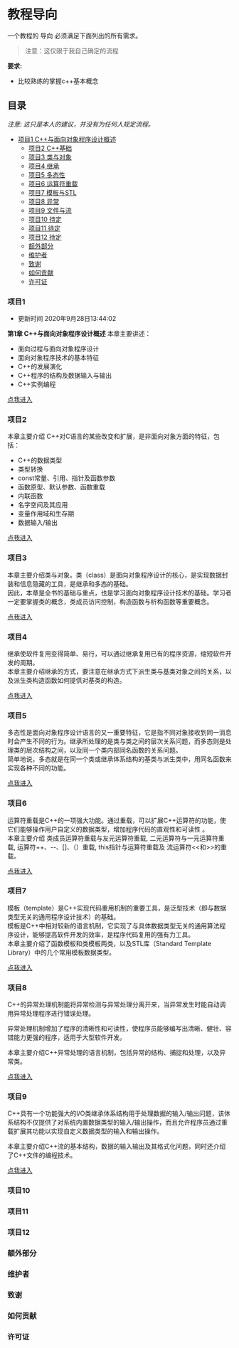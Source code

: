 # 教程导向

一个教程的 导向 必须满足下面列出的所有需求。
> 注意：这仅限于我自己确定的流程

**要求:**
  - 比较熟练的掌握c++基本概念

## 目录

_注意: 这只是本人的建议，并没有为任何人规定流程。_

- [项目1 C++与面向对象程序设计概述](#项目1)
  - [项目2 C++基础](#项目2)
  - [项目3 类与对象](#项目3)
  - [项目4 继承](#项目4)
  - [项目5 多态性](#项目5)
  - [项目6 运算符重载](#项目6)
  - [项目7 模板与STL](#项目7)
  - [项目8 异常](#项目8)
  - [项目9 文件与流](#项目9)
  - [项目10 待定](#项目10)
  - [项目11 待定](#项目11)
  - [项目12 待定](#项目12)
  - [额外部分](#额外部分)
  - [维护者](#维护者)
  - [致谢](#致谢)
  - [如何贡献](#如何贡献)
  - [许可证](#许可证)


### 项目1
- 更新时间 2020年9月28日13:44:02  

**第1章 C++与面向对象程序设计概述**
本章主要讲述：
- 面向过程与面向对象程序设计
- 面向对象程序技术的基本特征
- C++的发展演化
- C++程序的结构及数据输入与输出
- C++实例编程

[点我进入](https://github.com/yujiecong/yjc-cpp-from-s-to-b/tree/master/contents/%E7%AC%AC%E4%B8%80%E7%AB%A0%20C%2B%2B%E4%B8%8E%E9%9D%A2%E5%90%91%E5%AF%B9%E8%B1%A1%E7%A8%8B%E5%BA%8F%E8%AE%BE%E8%AE%A1%E6%A6%82%E8%BF%B0)
### 项目2
本章主要介绍 C++对C语言的某些改变和扩展，是非面向对象方面的特征，包括：
-  C++的数据类型
- 类型转换
-   const常量、引用、指针及函数参数
- 函数原型、默认参数、函数重载
- 内联函数
- 名字空间及其应用
- 变量作用域和生存期
-  数据输入/输出

[点我进入](https://github.com/yujiecong/yjc-cpp-from-s-to-b/tree/master/contents/%E7%AC%AC%E4%BA%8C%E7%AB%A0%20C%2B%2B%E5%9F%BA%E7%A1%80)

### 项目3
本章主要介绍类与对象。类（class）是面向对象程序设计的核心，是实现数据封装和信息隐藏的工具，是继承和多态的基础。  
因此，本章是全书的基础与重点，也是学习面向对象程序设计技术的基础。学习者一定要掌握类的概念，类成员访问控制，构造函数与析构函数等重要概念。

[点我进入](https://github.com/yujiecong/yjc-cpp-from-s-to-b/tree/master/contents/%E7%AC%AC%E4%B8%89%E7%AB%A0%20%E7%B1%BB%E4%B8%8E%E5%AF%B9%E8%B1%A1)
### 项目4
继承使软件复用变得简单、易行，可以通过继承复用已有的程序资源，缩短软件开发的周期。  
本章主要介绍继承的方式，要注意在继承方式下派生类与基类对象之间的关系，以及派生类构造函数如何提供对基类的构造。

[点我进入](https://github.com/yujiecong/yjc-cpp-from-s-to-b/tree/master/contents/%E7%AC%AC%E5%9B%9B%E7%AB%A0%20%E7%BB%A7%E6%89%BF)

### 项目5
多态性是面向对象程序设计语言的又一重要特征，它是指不同对象接收到同一消息时会产生不同的行为。继承所处理的是类与类之间的层次关系问题，而多态则是处理类的层次结构之间，以及同一个类内部同名函数的关系问题。  
简单地说，多态就是在同一个类或继承体系结构的基类与派生类中，用同名函数来实现各种不同的功能。

[点我进入](https://github.com/yujiecong/yjc-cpp-from-s-to-b/tree/master/contents/%E7%AC%AC%E4%BA%94%E7%AB%A0%20%E5%A4%9A%E6%80%81%E6%80%A7)
### 项目6
运算符重载是C++的一项强大功能。通过重载，可以扩展C++运算符的功能，使它们能够操作用户自定义的数据类型，增加程序代码的直观性和可读性 。  
本章主要介绍 类成员运算符重载与友元运算符重载,  二元运算符与一元运算符重载,  运算符++、--、[]、（）重载,  this指针与运算符重载及 流运算符<<和>>的重载。

[点我进入](https://github.com/yujiecong/yjc-cpp-from-s-to-b/tree/master/contents/%E7%AC%AC%E5%85%AD%E7%AB%A0%20%E8%BF%90%E7%AE%97%E7%AC%A6%E9%87%8D%E8%BD%BD)
### 项目7
模板（template）是C++实现代码重用机制的重要工具，是泛型技术（即与数据类型无关的通用程序设计技术）的基础。  
模板是C++中相对较新的语言机制，它实现了与具体数据类型无关的通用算法程序设计，能够提高软件开发的效率，是程序代码复用的强有力工具。   
本章主要介绍了函数模板和类模板两类，以及STL库（Standard Template Library）中的几个常用模板数据类型。 

[点我进入](https://github.com/yujiecong/yjc-cpp-from-s-to-b/tree/master/contents/%E7%AC%AC%E4%B8%83%E7%AB%A0%20%E6%A8%A1%E6%9D%BF%E4%B8%8ESTL)

### 项目8

C++的异常处理机制能将异常检测与异常处理分离开来，当异常发生时能自动调用异常处理程序进行错误处理。

异常处理机制增加了程序的清晰性和可读性，使程序员能够编写出清晰、健壮、容错能力更强的程序，适用于大型软件开发。

本章主要介绍C++异常处理的语言机制，包括异常的结构、捕捉和处理，以及异常类。

[点我进入](https://github.com/yujiecong/yjc-cpp-from-s-to-b/tree/master/contents/%E7%AC%AC%E5%85%AB%E7%AB%A0%20%E5%BC%82%E5%B8%B8)

### 项目9
C++具有一个功能强大的I/O类继承体系结构用于处理数据的输入/输出问题，该体系结构不仅提供了对系统内置数据类型的输入/输出操作，而且允许程序员通过重载扩展其功能以实现自定义数据类型的输入和输出操作。

本章主要介绍C++流的基本结构，数据的输入输出及其格式化问题，同时还介绍了C++文件的编程技术。

[点我进入](https://github.com/yujiecong/yjc-cpp-from-s-to-b/tree/master/contents/%E7%AC%AC%E4%B9%9D%E7%AB%A0%20%E6%96%87%E4%BB%B6%E4%B8%8E%E6%B5%81)

### 项目10

### 项目11



### 项目12


### 额外部分


### 维护者


### 致谢



### 如何贡献




### 许可证





